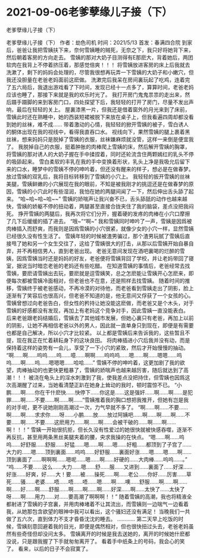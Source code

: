 # 2021-09-06老爹孽缘儿子接（下）



老爹孽缘儿子接（下）



老爹孽缘儿子接（下）
作者：劫色司机 时间：2021/5/13 首发：春满四合院
到家后，爸爸让我把雪姨扶下来，奈何雪姨睡的贼死，无奈之下，我只好将她背下来，然后朝着客房的方向走去。 雪姨的那对大奶子目测得有E那麽大，背着她后，两团软肉在我背上不停着挤压着，那感觉倍爽！！！ 将雪姨放进客房的床上后我就去洗漱了，剩下的妈妈会处理的，尽管我很想再玩弄一下雪姨的大奶子和小嫩穴，但我还没胆量在老爸老妈面前这麽做。 洗漱完后我呆在房间裏玩起了吃鸡，连着完了五六局后，我退出游戏看了下时间，发现已经十一点多了，算算时间，老爸老妈应该也睡了，那接下来就是我的欢乐时光了。 我打开房门鬼鬼祟祟的走出来，然后蹑手蹑脚的来到客房门口，四处探望下后，我轻轻的打开了房门，尽量不发出声响，最后在轻轻的关上。 屋裏漆黑一片，但我还是借着窗外的月光来到了床前，雪姨此时还在熟睡中，她的西装短裙被脱下来放在桌子上，但我看遍四周却都没看到她的丝袜，难不成…… 带着激动的心情，我轻轻的掀开雪姨的被子，雪白诱人的酮体出现在我的视线中，看得我直吞口水。 视线向下，果然雪姨的腿上裹着黑丝袜，想来妈妈只是脱掉了雪姨的衣服，丝袜嫌麻烦就没管，这样一来倒是便宜我了。 我脱掉自己的衣服，挺着肿胀的肉棒爬上雪姨的床，然后解开雪姨的胸罩，将雪姨的那对诱人的大奶子握在手中揉捏着，同时还轮流含住两颗嫣红的乳头不停的吸舔起来。 雪白柔软的丰乳在我的手中变换着形状，乳头上净是我吸允后留下来的口水，睡梦中的雪姨不停的呻吟着，但还没有醒来的样子，想必是在做春梦。 放过雪姨的双乳后，我将目标转移到了雪姨的小穴上。 我轻轻的扳开雪姨的丝袜美腿，雪姨鲜嫩的小穴展现在我的眼前，不知是被我刚才的挑逗还是在做春梦的原因，雪姨的小穴此时有些湿润，我怕在她的两腿间闻了一下，然后伸出舌头舔了起来。 “哈~哈~哈~哈~~” 雪姨的娇喘声让我兴奋不已，舌头舔舐的动作也越来越快，雪姨的娇躯不停的扭动着，两腿甚至直接合拢夹住了我的脑袋，差点没把我闷死。 挣开雪姨的两腿后，我再次将它们分开，握着硬的发疼的肉棒在小穴口摩擦了几下后缓缓的插了进去。 “哦~”“啊~” 我和雪姨同时呻吟了一声，雪姨是因爲被肉棒插入而舒爽，而我则是因爲雪姨的小穴很紧，就像少女的小穴一样，显然雪姨已经很久没有性生活了。 雪姨年轻的时候被渣男骗过，那个渣男玩腻了雪姨后直接甩了她和另一个女生交往了，这给了雪姨很大的打击，从那以后雪姨开始自暴自弃，并不再相信男人，直到老爸出现。 老爸无意间发现在酒吧裏喝的烂醉的雪姨，因爲雪姨当时还是妈妈的好友，老爸便将雪姨背回了学校，并让老妈带回了寝室，据说当时暗恋老爸的老妈还有些吃醋。 在知道雪姨的事情后，老爸经常去找雪姨，要麽请雪姨出去玩，要麽就是逗雪姨笑，总之怎麽能让雪姨开心怎麽来，即便每次都被雪姨冷面相对，但老爸也不在意，还是照样去找雪姨。 随着时间的推移，雪姨终于被老爸感动，不再冷漠的对待他，而老爸看到雪姨走出了阴影，脸上逐渐有了笑容后也很高兴，但老爸不知道的是，他无意间又俘获了一个女孩的心。 雪姨曾想过向老爸告白，但女性的矜持让她没能这麽做，而老爸又是个木头，对于雪姨的好感都没有发现，再加上有老妈这个竞争对手，因此雪姨一直没能表白。 后来老爸跟老妈结婚后，雪姨去了其他城市发展，但她心裏只有老爸，再加上以前的阴影，让她不再相信老爸以外的男人，因此就一直单身只到现在，即便是有需要也都是自己解决，所以小穴才比较紧。 以上都是雪姨后来告诉我的，这些暂且不提，现在我正在忙着耕耘身下的这块良田。 将肉棒插进小穴后我并没有动，而是保持着这样的姿势有一会儿，享受了一下小穴的紧致，然后才开始慢慢的抽动。 “啊……啊……呜呜……呜……噫……啊啊……呜呜呜……嗯……啊……嗯嗯……呜呜……啊……呜……嗯嗯嗯……哈哈……” 雪姨不停的呻吟着，这更加剧了我的欲望，肉棒抽动的也更快更粗暴了，雪姨的娇喘声也越来越厉害，随后就达到了高潮！！！ 被浇在龟头上的淫水刺激到了我，使我差点没把持住，但雪姨也因爲这次高潮醒了过来，当她看清楚正趴在她身上耸动的我时，顿时震惊不已。 “小鹏……啊……你在干什麽快……快停下……你这是……这是强奸……啊……啊……是犯罪……啊……不要……啊……啊……”雪姨推着我的胸口想把我推开，但她有岂是我的对手呢，更不说她刚刚高潮过一次，力气早就不多了。 “啊……啊……不要……啊……啊……求求你……呀……小鹏……放……放过阿姨吧……啊……啊……啊……不要……啊……不要……这麽用力……啊……啊……会被干破的……啊……啊……啊！！！” 雪姨一开始很抗拒，但长久没有性爱过的她很快就被快感吞噬，逐渐不再反抗，甚至用两条黑丝美腿夹着的腰，央求我操的在快点。 “嗯……啊……呜呜……好舒服……舒服……好猛……嗯……啊……嗯……好粗……都顶到了子宫了……大力的……嗯……顶到裏面……呜呜……好舒服……裏面好涨……嗯……嗯……啊……顶到裏面了……啊啊啊……嗯呢……嗯……啊……好硬的……大肉棒……呜呜……。” “呜……不要……这么……大力……嗯……舒……服……又进到……裏面了……好深……好涨……好爽，好……大！要……被……操死……啊……老公……你好……厉害……草死……骚……老婆……唔……唔……唔……嗯……啊……噢……舒服……啊……啊……啊……好……啊……舒服……啊……啊……啊……好深……啊……太快了……太快了呀……啊……用力……对……要高潮了啊啊啊！！” 随着雪姨的高潮，我也将精液全都射进了雪姨的子宫裏，并用肉棒堵着不让其流出，而雪姨则一边喘气一边看着我，从她那包含欲望的眼神中我可以看出，这个骚妇还没有满足！ 当晚我们一共做了五六次，直到体力不支才昏昏沈沈的睡去。 ………… 第二天早上吃饭的时候，雪姨刻意回避着我的目光，即便是偶然相对，但也很快扭过头去，老爸老妈虽然有些奇怪但却没问太多。 雪姨离开的时候是我去送她的，离开的时候她什麽都没说，只是跟我握了下手就匆匆离开了。 看着手中纸条上的号码，我会心的笑了。 看来，以后的日子不会寂寞了。



